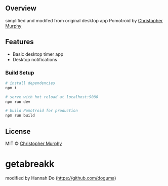 

## Overview

simplified and modifed from original desktop app Pomotroid by [Christopher Murphy](https://github.com/Splode)

## Features

* Basic desktop timer app
* Desktop notifications

### Build Setup

```bash
# install dependencies
npm i

# serve with hot reload at localhost:9080
npm run dev

# build Pomotroid for production
npm run build
```

## License

MIT &copy; [Christopher Murphy](https://github.com/Splode)

# getabreakk

modified by Hannah Do (https://github.com/doguma)
